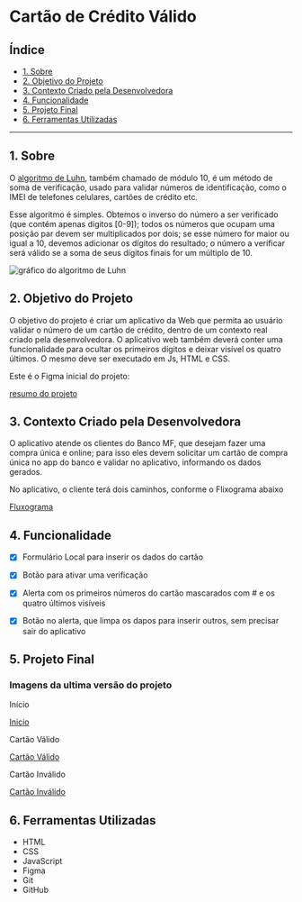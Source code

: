 # Cartão de Crédito Válido

## Índice

* [1. Sobre](#1-Sobre)
* [2. Objetivo do Projeto](#2-resumo-do-projeto)
* [3. Contexto Criado pela Desenvolvedora](#3-Contexto-Criado-pela-Desenvolvedora)
* [4. Funcionalidade](#4-Funcionalidade)
* [5. Projeto Final](#5-Projeto-Final)
* [6. Ferramentas Utilizadas](#6-Ferramentas-Utilizadas)
 

***

## 1. Sobre

O [algoritmo de Luhn](https://en.wikipedia.org/wiki/Luhn_algorithm), também
chamado de módulo 10, é um método de soma de verificação, usado para validar
números de identificação, como o IMEI de telefones celulares, cartões de crédito
etc.

Esse algoritmo é simples. Obtemos o inverso do número a ser verificado (que
contém apenas dígitos [0-9]); todos os números que ocupam uma posição par devem
ser multiplicados por dois; se esse número for maior ou igual a 10, devemos
adicionar os dígitos do resultado; o número a verificar será válido se a soma de
seus dígitos finais for um múltiplo de 10.

![gráfico do algoritmo de
Luhn](https://www.101computing.net/wp/wp-content/uploads/Luhn-Algorithm.png)

## 2. Objetivo do Projeto

O objetivo do projeto é criar um aplicativo da Web que permita ao usuário validar o número de um cartão de crédito, dentro de um contexto real criado pela desenvolvedora. O aplicativo web também deverá conter uma funcionalidade para ocultar os primeiros dígitos e deixar visível os quatro últimos.
O mesmo deve ser executado em  Js, HTML e CSS.

Este é o Figma inicial do projeto:

[resumo do projeto](https://www.figma.com/file/U2qsGRX4FCJQHTe0xzNAQL/Projeto-Card-Validation-MF?node-id=0%3A1)


## 3. Contexto Criado pela Desenvolvedora

O aplicativo atende os clientes do Banco MF, que desejam fazer uma compra única e online; para isso eles devem solicitar um cartão de compra única no app do banco e validar no aplicativo, informando os dados gerados.

No aplicativo, o cliente terá dois caminhos, conforme o Flixograma abaixo


[Fluxograma](https://github.com/MonnalisaFidelis/SAP008-card-validation/blob/main/src/fluxograma-cardvalidation-mona.png)
 


## 4. Funcionalidade

- [x] Formulário Local para inserir os dados do cartão
- [x] Botão para ativar uma verificação
- [x] Alerta com os primeiros números do cartão mascarados com # e os quatro últimos visíveis
- [x] Botão no alerta, que limpa os dapos para   inserir outros, sem precisar sair do aplicativo


## 5. Projeto Final

### Imagens da ultima versão do projeto

Início

 [Inicio](https://github.com/MonnalisaFidelis/SAP008-card-validation/blob/main/src/projeto-final-card-validation-mona.png)

Cartão Válido

  [Cartão Válido](https://github.com/MonnalisaFidelis/SAP008-card-validation/blob/main/src/cartao-invalido.png)

Cartão Inválido

  [Cartão Inválido](https://github.com/MonnalisaFidelis/SAP008-card-validation/blob/main/src/cartao-valido.png)

## 6. Ferramentas Utilizadas

- HTML
- CSS
- JavaScript
- Figma
- Git
- GitHub